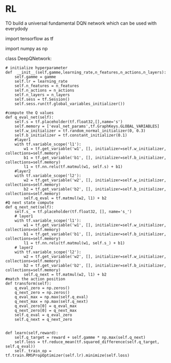# RL
TO build a universal fundamental DQN network which can be used with everydody



import tensorflow as tf

import numpy as np

class DeepQNetwork:

    # initialize hyperparameter
    def  __init__(self,gamme,learning_rate,n_features,n_actions,n_layers):
        self.gamme = gamme
        self.lr = learning_rate
        self.n_features = n_features
        self.n_actions = n_actions
        self.n_layers = n_layers
        self.sess = tf.Session()
        self.sess.run(tf.global_variables_initializer())

    #compute the Q values
    def q_eval_net(self):
        self.s = tf.placeholder(tf.float32,[],name='s')
        self.memory = ['eval_net_params',tf.GraphKeys.GLOBAL_VARIABLES]
        self.w_initializer = tf.random_normal_initializer(0, 0.3)
        self.b_initializer = tf.constant_initializer(0.1)
        #layer1
        with tf.variable_scope('l1'):
            w1 = tf.get_variable('w1', [], initializer=self.w_initializer, collections=self.memory)
            b1 = tf.get_variable('b1', [], initializer=self.b_initializer, collections=self.memory)
            l1 = tf.nn.relu(tf.matmul(w1, self.s) + b1)
        #layer2
        with tf.variable_scope('l2'):
            w2 = tf.get_variable('w2', [], initializer=self.w_initializer, collections=self.memory)
            b2 = tf.get_variable('b2', [], initializer=self.b_initializer, collections=self.memory)
            self.q_eval = tf.matmul(w2, l1) + b2
    #Q next state compute
    def q_next_net(self):
        self.s_ = tf.placeholder(tf.float32, [], name='s_')
        # layer1
        with tf.variable_scope('l1'):
            w1 = tf.get_variable('w1', [], initializer=self.w_initializer, collections=self.memory)
            b1 = tf.get_variable('b1', [], initializer=self.b_initializer, collections=self.memory)
            l1 = tf.nn.relu(tf.matmul(w1, self.s_) + b1)
        # layer2
        with tf.variable_scope('l2'):
            w2 = tf.get_variable('w2', [], initializer=self.w_initializer, collections=self.memory)
            b2 = tf.get_variable('b2', [], initializer=self.b_initializer, collections=self.memory)
            self.q_next = tf.matmul(w2, l1) + b2
    #match the action position 
    def transform(self):
        q_eval_zero = np.zeros()
        q_next_zero = np.zeros()
        q_eval_max = np.max(self.q_eval)
        q_next_max = np.max(self.q_next)
        q_eval_zero[0] = q_eval_max
        q_next_zero[0] = q_next_max
        self.q_eval = q_eval_zero
        self.q_next = q_next_zero


    def learn(self,reward):
        self.q_target = reward + self.gamme * np.max(self.q_next)
        self.loss = tf.reduce_mean(tf.squared_difference(self.q_target, self.q_eval))
        self._train_op = tf.train.RMSPropOptimizer(self.lr).minimize(self.loss)
